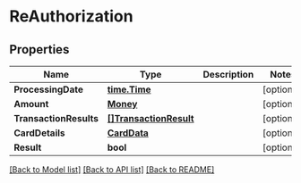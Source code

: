 # ReAuthorization

## Properties

Name | Type | Description | Notes
------------ | ------------- | ------------- | -------------
**ProcessingDate** | [**time.Time**](time.Time.md) |  | [optional] 
**Amount** | [**Money**](Money.md) |  | [optional] 
**TransactionResults** | [**[]TransactionResult**](TransactionResult.md) |  | [optional] 
**CardDetails** | [**CardData**](CardData.md) |  | [optional] 
**Result** | **bool** |  | [optional] 

[[Back to Model list]](../README.md#documentation-for-models) [[Back to API list]](../README.md#documentation-for-api-endpoints) [[Back to README]](../README.md)


